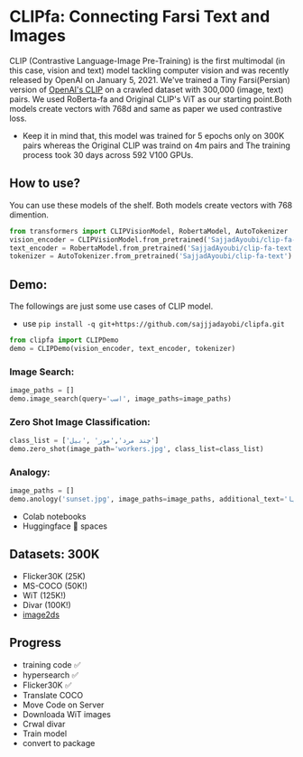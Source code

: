 # CLIPfa: Connecting Farsi Text and Images
CLIP (Contrastive Language-Image Pre-Training) is the first multimodal (in this case, vision and text) model tackling computer vision and was recently released by OpenAI on January 5, 2021. We've trained a Tiny Farsi(Persian) version of [OpenAI's CLIP](https://openai.com/blog/clip/) on a crawled dataset with 300,000 (image, text) pairs. We used RoBerta-fa and Original CLIP's ViT as our starting point.Both models create vectors with 768d and same as paper we used contrastive loss. 
- Keep it in mind that, this model was trained for 5 epochs only on 300K pairs whereas the Original CLIP was traind on 4m pairs and The training process took 30 days across 592 V100 GPUs.

## How to use?
You can use these models of the shelf. Both models create vectors with 768 dimention.
```python
from transformers import CLIPVisionModel, RobertaModel, AutoTokenizer
vision_encoder = CLIPVisionModel.from_pretrained('SajjadAyoubi/clip-fa-vision')
text_encoder = RobertaModel.from_pretrained('SajjadAyoubi/clip-fa-text')
tokenizer = AutoTokenizer.from_pretrained('SajjadAyoubi/clip-fa-text')
```

## Demo:
The followings are just some use cases of CLIP model.
- use `pip install -q git+https://github.com/sajjjadayobi/clipfa.git`
```python
from clipfa import CLIPDemo
demo = CLIPDemo(vision_encoder, text_encoder, tokenizer)
```
### Image Search:
```python
image_paths = []
demo.image_search(query='اسب', image_paths=image_paths)
```
### Zero Shot Image Classification:
```python
class_list = ['چند مرد','موز' ,'بیل']
demo.zero_shot(image_path='workers.jpg', class_list=class_list)
```
### Analogy: 
```python
image_paths = []
demo.anology('sunset.jpg', image_paths=image_paths, additional_text='دریا')
```

- Colab notebooks
- Huggingface 🤗 spaces

## Datasets: 300K
- Flicker30K (25K)
- MS-COCO (50K!)
- WiT (125K!)
- Divar (100K!)
- [image2ds](https://github.com/rom1504/img2dataset)


## Progress
- training code ✅
- hypersearch ✅
- Flicker30K ✅
- Translate COCO
- Move Code on Server
- Downloada WiT images
- Crwal divar
- Train model
- convert to package
